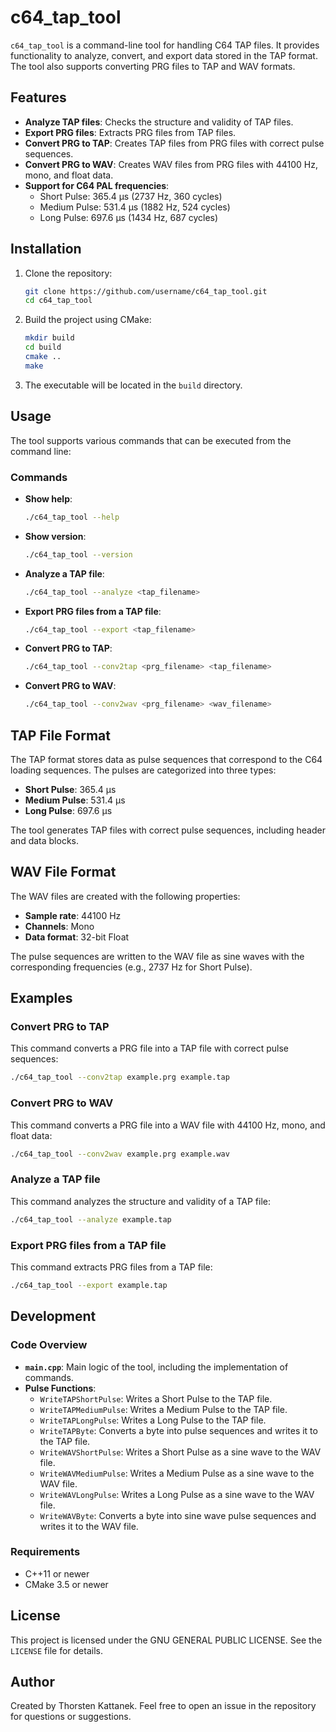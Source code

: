 # c64_tap_tool

`c64_tap_tool` is a command-line tool for handling C64 TAP files. It provides functionality to analyze, convert, and export data stored in the TAP format. The tool also supports converting PRG files to TAP and WAV formats.

## Features

- **Analyze TAP files**: Checks the structure and validity of TAP files.
- **Export PRG files**: Extracts PRG files from TAP files.
- **Convert PRG to TAP**: Creates TAP files from PRG files with correct pulse sequences.
- **Convert PRG to WAV**: Creates WAV files from PRG files with 44100 Hz, mono, and float data.
- **Support for C64 PAL frequencies**:
  - Short Pulse: 365.4 µs (2737 Hz, 360 cycles)
  - Medium Pulse: 531.4 µs (1882 Hz, 524 cycles)
  - Long Pulse: 697.6 µs (1434 Hz, 687 cycles)

## Installation

1. Clone the repository:
   ```bash
   git clone https://github.com/username/c64_tap_tool.git
   cd c64_tap_tool
   ```

2. Build the project using CMake:
   ```bash
   mkdir build
   cd build
   cmake ..
   make
   ```

3. The executable will be located in the `build` directory.

## Usage

The tool supports various commands that can be executed from the command line:

### Commands

- **Show help**:
  ```bash
  ./c64_tap_tool --help
  ```

- **Show version**:
  ```bash
  ./c64_tap_tool --version
  ```

- **Analyze a TAP file**:
  ```bash
  ./c64_tap_tool --analyze <tap_filename>
  ```

- **Export PRG files from a TAP file**:
  ```bash
  ./c64_tap_tool --export <tap_filename>
  ```

- **Convert PRG to TAP**:
  ```bash
  ./c64_tap_tool --conv2tap <prg_filename> <tap_filename>
  ```

- **Convert PRG to WAV**:
  ```bash
  ./c64_tap_tool --conv2wav <prg_filename> <wav_filename>
  ```

## TAP File Format

The TAP format stores data as pulse sequences that correspond to the C64 loading sequences. The pulses are categorized into three types:
- **Short Pulse**: 365.4 µs
- **Medium Pulse**: 531.4 µs
- **Long Pulse**: 697.6 µs

The tool generates TAP files with correct pulse sequences, including header and data blocks.

## WAV File Format

The WAV files are created with the following properties:
- **Sample rate**: 44100 Hz
- **Channels**: Mono
- **Data format**: 32-bit Float

The pulse sequences are written to the WAV file as sine waves with the corresponding frequencies (e.g., 2737 Hz for Short Pulse).

## Examples

### Convert PRG to TAP
This command converts a PRG file into a TAP file with correct pulse sequences:
```bash
./c64_tap_tool --conv2tap example.prg example.tap
```

### Convert PRG to WAV
This command converts a PRG file into a WAV file with 44100 Hz, mono, and float data:
```bash
./c64_tap_tool --conv2wav example.prg example.wav
```

### Analyze a TAP file
This command analyzes the structure and validity of a TAP file:
```bash
./c64_tap_tool --analyze example.tap
```

### Export PRG files from a TAP file
This command extracts PRG files from a TAP file:
```bash
./c64_tap_tool --export example.tap
```

## Development

### Code Overview

- **`main.cpp`**: Main logic of the tool, including the implementation of commands.
- **Pulse Functions**:
  - `WriteTAPShortPulse`: Writes a Short Pulse to the TAP file.
  - `WriteTAPMediumPulse`: Writes a Medium Pulse to the TAP file.
  - `WriteTAPLongPulse`: Writes a Long Pulse to the TAP file.
  - `WriteTAPByte`: Converts a byte into pulse sequences and writes it to the TAP file.
  - `WriteWAVShortPulse`: Writes a Short Pulse as a sine wave to the WAV file.
  - `WriteWAVMediumPulse`: Writes a Medium Pulse as a sine wave to the WAV file.
  - `WriteWAVLongPulse`: Writes a Long Pulse as a sine wave to the WAV file.
  - `WriteWAVByte`: Converts a byte into sine wave pulse sequences and writes it to the WAV file.

### Requirements

- C++11 or newer
- CMake 3.5 or newer

## License

This project is licensed under the GNU GENERAL PUBLIC LICENSE. See the `LICENSE` file for details.

## Author

Created by Thorsten Kattanek. Feel free to open an issue in the repository for questions or suggestions.
```